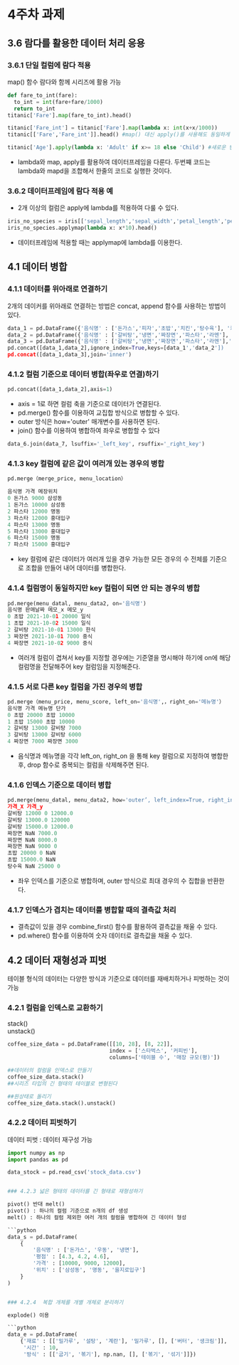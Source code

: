# 4주차 과제
## 3.6 람다를 활용한 데이터 처리 응용
### 3.6.1 단일 컬럼에 람다 적용
map() 함수 람다와 함께 시리즈에 활용 가능 
```python
def fare_to_int(fare):
  to_int = int(fare+fare/1000)
  return to_int
titanic['Fare'].map(fare_to_int).head()
```
```python
titanic['Fare_int'] = titanic['Fare'].map(lambda x: int(x+x/1000)) 
titanic[['Fare','Fare_int']].head() #map() 대신 apply()를 사용해도 동일하게 적용
```
```python
titanic['Age'].apply(lambda x: 'Adult' if x>= 18 else 'Child') #새로운 변수 생성 가능
```
- lambda와 map, apply를 활용하여 데이터프레임을 다룬다.
두번쨰 코드는lambda와 mapd을 조합해서 한줄의 코드로 실행한 것이다.

### 3.6.2 데이터프레임에 람다 적용 예

- 2개 이상의 컬럼은 apply에 lambda를 적용하여 다룰 수 있다.
```python
iris_no_species = iris[['sepal_length','sepal_width','petal_length','petal_width']]
iris_no_species.applymap(lambda x: x*10).head()
```
- 데이터프레임에 적용할 때는 applymap에 lambda를 이용한다.

## 4.1 데이터 병합

### 4.1.1 데이터를 위아래로 연결하기
2개의 데이커를 위아래로 연결하는 방법은 concat, append 함수를 사용하는 방법이 있다.
```python
data_1 = pd.DataFrame({'음식명' : ['돈가스','피자','초밥','치킨','탕수육'], '카테고리':['일식','양식','일식','양식','중식']})
data_2 = pd.DataFrame({'음식명' : ['갈비탕','냉면','짜장면','파스타','라멘'], '카테고리':['한식','한식','중식','양식','일식']})
data_3 = pd.DataFrame({'음식명' : ['갈비탕','냉면','짜장면','파스타','라멘'],'판매인기지역' : ['서울','부산','제주','제주','서울']})
pd.concat([data_1,data_2],ignore_index=True,keys=[data_1','data_2'])
pd.concat([data_1,data_3],join='inner')
```

### 4.1.2 컬럼 기준으로 데이터 병합(좌우로 연결)하기
```python
pd.concat([data_1,data_2],axis=1)
```
- axis = 1로 하면 컬럼 축을 기준으로 데이터가 연결된다.
- pd.merge() 함수를 이용하여 교집합 방식으로 병합할 수 있다. 
- outer 방식은 how='outer' 매개변수를 사용하면 된다.
- join() 함수를 이용하여 병합하여 좌우로 병합할 수 있다
```python
data_6.join(data_7, lsuffix='_left_key', rsuffix='_right_key')
```

### 4.1.3 key 컬럼에 같은 값이 여러개 있는 경우의 병합
```python
pd.merge（merge_price, menu_location）

음식명 가격 메장위치
0 돈가스 9000 삼성동
1 돈가스 10000 삼성동
2 파스타 12000 명동
3 파스타 12000 홍대입구
4 파스타 13000 명동
5 파스타 13000 홍대입구
6 파스타 15000 명동
7 파스타 15000 홍대입구
```
- key 컬럼에 같은 데이터가 여러개 있을 경우 가능한 모든 경우의 수 전체를 기준으로 조합을 만들어 내어 데이터를 병합한다.

### 4.1.4 컬럼명이 동일하지만 key 컬럼이 되면 안 되는 경우의 병합
```python
pd.merge(menu_datal, menu_data2, on='음식명')
음식명 판매날짜 메모_x 메모_y
0 초밥 2021-10-01 20000 일식
1 초밥 2021-10-02 15000 일식
2 갈비탕 2021-10-01 13000 한식
3 짜장면 2021-10-01 7000 중식
4 짜장면 2021-10-02 9000 중식
```
- 여러개 컬럼이 겹쳐서 key를 지정할 경우에는
기준열을 명시해야 하기에 on에 해당 컬럼명을 전달해주어 key 컬럼임을 지정해준다.

### 4.1.5 서로 다른 key 컬럼을 가진 경우의 병합
```python
pd.merge（menu_price, menu_score, left_on='음식명',，right_on='메뉴명'）
음식명 가격 메뉴명 단가
0 초밥 20000 초밥 10000
1 초밥 15000 초밥 10000
2 갈비탕 13000 갈비탕 7000
3 갈비탕 13000 갈비탕 6000
4 짜장면 7000 짜장면 3000
```
- 음식명과 메뉴명을 각각 left_on, right_on 을 통해 key 컬럼으로 지정하여 병합한 후, drop 함수로 중복되는 컬럼을 삭제해주면 된다.

### 4.1.6 인덱스 기준으로 데이터 병합
```python
pd.merge(menu_datal, menu_data2, how='outer’, left_index=True, right_index=True)
가격_X 가격_y
갈비탕 12000 0 12000.0
갈비탕 13000.0 120000
갈비탕 15000.0 12000.0
짜장면 NaN 7000.0
짜장면 NaN 8000.0
짜장면 NaN 9000 0
초밥 20000 0 NaN
초밥 15000.0 NaN
탕수육 NaN 25000 0
```
- 좌우 인덱스를 기준으로 병합하며, outer 방식으로 최대 경우의 수 집합을 반환한다.

### 4.1.7 인덱스가 겹치는 데이터를 병합할 때의 결측값 처리
- 결측값이 있을 경우 combine_first() 함수를 활용하여 결측값을 채울 수 있다.
- pd.where() 함수를 이용하여 숫자 데이터로 결측값을 채울 수 있다.


## 4.2 데이터 재형성과 피벗
테이블 형식의 데이터는 다양한 방식과 기준으로 데이터를 재배치하거나 피벗하는 것이 가능

### 4.2.1 컬럼을 인덱스로 교환하기
stack()   
unstack()

```python
coffee_size_data = pd.DataFrame([[10, 28], [8, 22]],
                                index = ['스타벅스', '커피빈'],
                                columns=['테이블 수', '매장 규모(평)'])

##데이터의 컬럼을 인덱스로 만들기
coffee_size_data.stack()
##시리즈 타입의 긴 형태의 테이블로 변형된다

##원상태로 돌리기
coffee_size_data.stack().unstack()
```

### 4.2.2 데이터 피벗하기
데이터 피벗 : 데이터 재구성 가능

``` python
import numpy as np
import pandas as pd

data_stock = pd.read_csv('stock_data.csv')


### 4.2.3 넓은 형태의 데이터를 긴 형태로 재형성하기

pivot() 반대 melt()   
pivot() : 하나의 컬럼 기준으로 n개의 df 생성   
melt() : 하나의 컬럼 제외한 여러 개의 컬럼을 병합하여 긴 데이터 형성

```python
data_s = pd.DataFrame(
    {
        '음식명' : ['돈가스', '우동', '냉면'],
        '평점' : [4.3, 4.2, 4.6],
        '가격' : [10000, 9000, 12000],
        '위치' : ['삼성동', '명동', '을지로입구']
    }
)


### 4.2.4  복합 개체를 개별 개체로 분리하기

explode() 이용

```python
data_e = pd.DataFrame(
    {'재료' : [['밀가루', '설탕', '계란'], '밀가루', [], ['버터', '생크림']], 
     '시간' : 10,
     '방식' : [['굽기', '볶기'], np.nan, [], ['볶기', '섞기']]})
